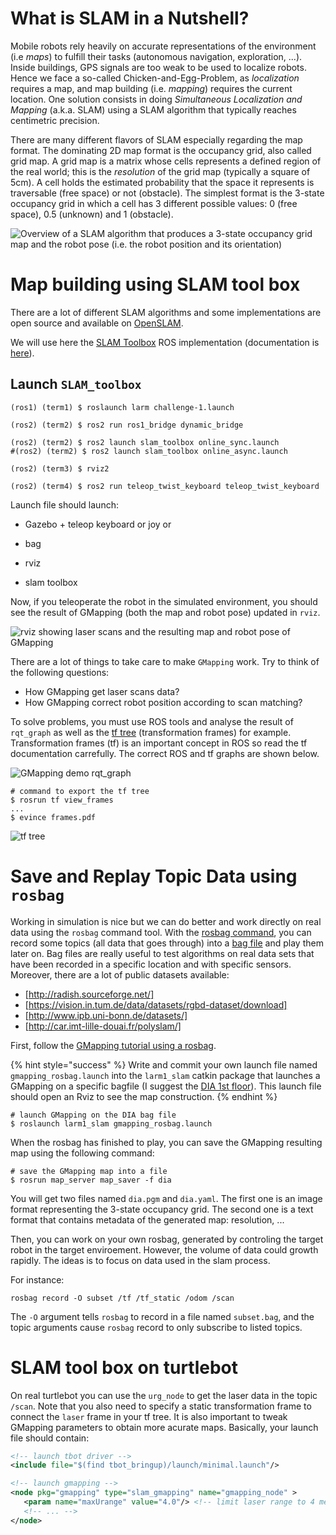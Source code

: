 # What is SLAM in a Nutshell?

Mobile robots rely heavily on accurate representations of the environment (i.e *maps*) to fulfill their tasks (autonomous navigation, exploration, ...). Inside buildings, GPS signals are too weak to be used to localize robots. Hence we face a so-called Chicken-and-Egg-Problem, as *localization* requires a map, and map building (i.e. *mapping*) requires the current location.
One solution consists in doing *Simultaneous Localization and Mapping* (a.k.a. SLAM) using a SLAM algorithm that typically reaches centimetric precision.

There are many different flavors of SLAM especially regarding the map format. The dominating 2D map format is the occupancy grid, also called grid map. A grid map is a matrix whose cells represents a defined region of the real world; this is the *resolution* of the grid map (typically a square of 5cm). A cell holds the estimated probability that the space it represents is traversable (free space) or not (obstacle). The simplest format is the 3-state occupancy grid in which a cell has 3 different possible values: 0 (free space), 0.5 (unknown) and 1 (obstacle).

![Overview of a SLAM algorithm that produces a 3-state occupancy grid map and the robot pose (i.e. the robot position and its orientation)](../files/SLAM/SLAMGridMaps.jpg)

<!-- {% hint style="info" %}
Deeper explanation can be found in
{% endhint %} -->

<!-- Localization
- Dead Reckoning
- Particle Filters
- Kalman Filters
- Pose Graph Optimization
- Scan matching -->

# Map building using SLAM tool box

There are a lot of different SLAM algorithms and some implementations are open source and available on [OpenSLAM](https://openslam-org.github.io/).

We will use here the [SLAM Toolbox](https://github.com/SteveMacenski/slam_toolbox) ROS implementation (documentation is [here](https://navigation.ros.org/tutorials/docs/navigation2_with_slam.html)).

## Launch `SLAM_toolbox`


```console
(ros1) (term1) $ roslaunch larm challenge-1.launch

(ros2) (term2) $ ros2 run ros1_bridge dynamic_bridge

(ros2) (term2) $ ros2 launch slam_toolbox online_sync.launch
#(ros2) (term2) $ ros2 launch slam_toolbox online_async.launch

(ros2) (term3) $ rviz2

(ros2) (term4) $ ros2 run teleop_twist_keyboard teleop_twist_keyboard
```


Launch file should launch:

- Gazebo + teleop keyboard or joy
or
- bag

- rviz
- slam toolbox

Now, if you teleoperate the robot in the simulated environment, you should see the result of GMapping (both the map and robot pose) updated in `rviz`.

![rviz showing laser scans and the resulting map and robot pose of GMapping](../files/SLAM/gmapping_stage_rviz.png)

There are a lot of things to take care to make `GMapping` work.
Try to think of the following questions:
- How GMapping get laser scans data?
- How GMapping correct robot position according to scan matching?

To solve problems, you must use ROS tools and analyse the result of `rqt_graph` as well as the [tf tree](http://wiki.ros.org/tf) (transformation frames) for example.
Transformation frames (tf) is an important concept in ROS so read the tf documentation carrefully.
The correct ROS and tf graphs are shown below.

![GMapping demo rqt_graph](../files/SLAM/gmapping_stage_rqt_graph.png)

```console
# command to export the tf tree
$ rosrun tf view_frames
...
$ evince frames.pdf
```

![tf tree](../files/SLAM/gmapping_stage_tf.png)

<!-- http://moorerobots.com/blog/post/3 -->


# Save and Replay Topic Data using `rosbag`

Working in simulation is nice but we can do better and work directly on real data using the `rosbag` command tool.
With the [rosbag command](http://wiki.ros.org/rosbag/Tutorials/Recording%20and%20playing%20back%20data), you can record some topics (all data that goes through) into a [bag file](http://wiki.ros.org/Bags) and play them later on.
Bag files are really useful to test algorithms on real data sets that have been recorded in a specific location and with  specific sensors.
Moreover, there are a lot of public datasets available:

- [http://radish.sourceforge.net/]
- [https://vision.in.tum.de/data/datasets/rgbd-dataset/download]
- [http://www.ipb.uni-bonn.de/datasets/]
- [http://car.imt-lille-douai.fr/polyslam/]

First, follow the [GMapping tutorial using a rosbag](http://wiki.ros.org/slam_gmapping/Tutorials/MappingFromLoggedData).

{% hint style="success" %}
Write and commit your own launch file named `gmapping_rosbag.launch` into the `larm1_slam` catkin package that launches a GMapping on a specific bagfile (I suggest the [DIA 1st floor](http://car.imt-lille-douai.fr/johann/turtlebot_dia.bag.gz)). This launch file should open an Rviz to see the map construction.
{% endhint %}

```console
# launch GMapping on the DIA bag file
$ roslaunch larm1_slam gmapping_rosbag.launch
```

When the rosbag has finished to play, you can save the GMapping resulting map using the following command:

```console
# save the GMapping map into a file
$ rosrun map_server map_saver -f dia
```

You will get two files named `dia.pgm` and `dia.yaml`.
The first one is an image format representing the 3-state occupancy grid.
The second one is a text format that contains metadata of the generated map: resolution, ...

Then, you can work on your own rosbag, generated by controling the target robot in the target enviroement. However, the volume of data could growth rapidly. The ideas is to focus on data used in the slam process.

For instance:

```console
rosbag record -O subset /tf /tf_static /odom /scan
```

The `-O` argument tells `rosbag` to record in a file named `subset.bag`, and the topic arguments cause `rosbag` record to only subscribe to listed topics.


# SLAM tool box on turtlebot

On real turtlebot you can use the `urg_node` to get the laser data in the topic `/scan`.
Note that you also need to specify a static transformation frame to connect the `laser` frame in your tf tree. It is also important to tweak GMapping parameters to obtain more acurate maps. Basically, your launch file should contain:

```xml
<!-- launch tbot driver -->
<include file="$(find tbot_bringup)/launch/minimal.launch"/>

<!-- launch gmapping -->
<node pkg="gmapping" type="slam_gmapping" name="gmapping_node" >
   <param name="maxUrange" value="4.0"/> <!-- limit laser range to 4 meters -->
   <!-- ... -->
</node>
```

<!-- Comparing resulting maps and localization:
- cite Sang's paper
- Python package for the evaluation of odometry and SLAM
https://michaelgrupp.github.io/evo/ -->
